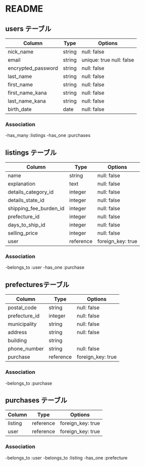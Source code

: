 # README

## users テーブル
| Column                | Type   | Options                  |
| --------------------- | ------ | ------------------------ |
| nick_name             | string | null: false              |
| email                 | string | unique: true null: false |
| encrypted_password    | string | null: false              |
| last_name             | string | null: false              |
| first_name            | string | null: false              |
| first_name_kana       | string | null: false              |
| last_name_kana        | string | null: false              |
| birth_date            | date   | null: false              |

### Association
-has_many :listings
-has_one  :purchases

## listings テーブル
| Column                  | Type      | Options           |
| ----------------------- | --------- | ----------------- |
| name                    | string    | null: false       |
| explanation             | text      | null: false       |
| details_category_id     | integer   | null: false       |
| details_state_id        | integer   | null: false       |
| shipping_fee_burden_id  | integer   | null: false       |
| prefecture_id           | integer   | null: false       |
| days_to_ship_id         | integer   | null: false       |
| selling_price           | integer   | null: false       |
| user                    | reference | foreign_key: true |

### Association
-belongs_to :user
-has_one  :purchase

## prefecturesテーブル
| Column        | Type       | Options           |
| ------------- | ---------- | ----------------- |
| postal_code   | string     | null: false       |
| prefecture_id | integer    | null: false       |
| municipality  | string     | null: false       |
| address       | string     | null: false       |
| building      | string     |                   |
| phone_number  | string     | null: false       |
| purchase      | reference  | foreign_key: true |

### Association
-belongs_to :purchase

## purchases テーブル
| Column        | Type       | Options           |
| ------------- | ---------- | ----------------- |
| listing       | reference  | foreign_key: true |
| user          | reference  | foreign_key: true |

### Association
-belongs_to :user
-belongs_to :listing
-has_one    :prefecture